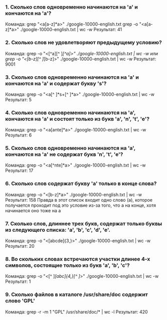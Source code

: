 ### 1. Сколько слов одновременно начинаются на 'a' и кончаются на 'a'?

Команда:
grep "\<a[a-z]*a\>" ./google-10000-english.txt
grep -o "\<a[a-z]*a\>" ./google-10000-english.txt | wc -w
Результат:
41
### 2. Сколько слов не удовлетворяют предыдущему условию?

Команда:
grep -o "\<[^a][^ ]*[^a]\>" ./google-10000-english.txt | wc -w
или
grep -o "\<[b-z][^ ]*[b-z]\>" ./google-10000-english.txt | wc -w
Результат:
9001
### 3. Сколько слов одновременно начинаются на 'a' и кончаются на 'a' и содержат букву 's'?

Команда:
grep -o "\<a[^ ]*s\+[^ ]*a\>" ./google-10000-english.txt | wc -w
Результат:
5
### 4. Сколько слов одновременно начинаются на 'a', кончаются на 'a' и состоят только из букв 'a', 'n', 't', 'e'?

Команда:
grep -o "\<a[ante]*a\>" ./google-10000-english.txt | wc -w
Результат:
6
### 5. Сколько слов одновременно начинаются на 'a', кончаются на 'a' не содержат букв 'n', 't', 'e'?

Команда:
grep -o "\<a[^nte]*a\>" ./google-10000-english.txt | wc -w
Результат:
17
### 6. Сколько слов содержат букву 'a' только в конце слова?

Команда:
grep  -o "\<[b-z]*a\>" ./google-10000-english.txt | wc -w
Результат:
158
Правда в этот список входит одно слово (а), которое получается проходит под это условие из-за того, что а на конце, хотя начинается оно тоже на a
### 7. Сколько слов, длиннее трех букв, содержат только буквы из следующего списка: 'a', 'b', 'c', 'd', 'e'.

Команда:
grep -o "\<[abcde]\{3,\}\>" ./google-10000-english.txt | wc -w
Результат:
20
### 8. Во скольких словах встречаются участки длинее 4-х символов, состоящие только из букв 'a', 'b', 'c'?

Команда:
grep -o "\<[^ ]*[abc]\{4,\}[^ ]*\>" ./google-10000-english.txt | wc -w
Результат:
1
### 9. Сколько файлов в каталоге /usr/share/doc содержит слово 'GPL'

Команда:
grep -r -m 1 "GPL" /usr/share/doc/* | wc -l
Результат:
420

